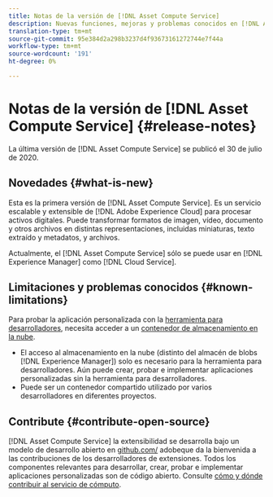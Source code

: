 ```yaml
---
title: Notas de la versión de [!DNL Asset Compute Service]
description: Nuevas funciones, mejoras y problemas conocidos en [!DNL Asset Compute Service].
translation-type: tm+mt
source-git-commit: 95e384d2a298b3237d4f93673161272744e7f44a
workflow-type: tm+mt
source-wordcount: '191'
ht-degree: 0%

---
```



# Notas de la versión de [!DNL Asset Compute Service] {#release-notes}

La última versión de [!DNL Asset Compute Service] se publicó el 30 de julio de 2020.

<!--

To test your custom applications with the [developer tool](https://github.com/adobe/asset-compute-devtool), you need access to a [cloud storage container](https://github.com/adobe/asset-compute-devtool#prerequisites). Currently, Adobe supports Azure Blob Storage and AWS S3.

>[!NOTE]
>
>Cloud storage access is only required for using the developer tool. You can still create, test and deploy custom applications with out using the developer tool.
-->

## Novedades {#what-is-new}

Esta es la primera versión de [!DNL Asset Compute Service]. Es un servicio escalable y extensible de [!DNL Adobe Experience Cloud] para procesar activos digitales. Puede transformar formatos de imagen, vídeo, documento y otros archivos en distintas representaciones, incluidas miniaturas, texto extraído y metadatos, y archivos.

Actualmente, el [!DNL Asset Compute Service] sólo se puede usar en [!DNL Experience Manager] como [!DNL Cloud Service].

## Limitaciones y problemas conocidos {#known-limitations}

Para probar la aplicación personalizada con la [herramienta para desarrolladores](https://github.com/adobe/asset-compute-devtool), necesita acceder a un [contenedor de almacenamiento en la nube](https://github.com/adobe/asset-compute-devtool#prerequisites).

* El acceso al almacenamiento en la nube (distinto del almacén de blobs [!DNL Experience Manager]) solo es necesario para la herramienta para desarrolladores. Aún puede crear, probar e implementar aplicaciones personalizadas sin la herramienta para desarrolladores.
* Puede ser un contenedor compartido utilizado por varios desarrolladores en diferentes proyectos.

## Contribute {#contribute-open-source}

[!DNL Asset Compute Service] la extensibilidad se desarrolla bajo un modelo de desarrollo abierto en  [github.com/](https://github.com/adobe) adobeque da la bienvenida a las contribuciones de los desarrolladores de extensiones. Todos los componentes relevantes para desarrollar, crear, probar e implementar aplicaciones personalizadas son de código abierto. Consulte [cómo y dónde contribuir al servicio de cómputo](contribute-to-compute-service.md).

<!-- **TBD:**
* Are we versioning the releases?
* Is there any compatibility information to be added? With Project Firefly versions, or AEMaaCS releases, or other offerings/integrations such as InDesign Server?
-->
